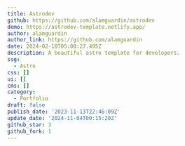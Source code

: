 ```yaml
---
title: Astrodev
github: https://github.com/alamguardin/astrodev
demo: https://astrodev-template.netlify.app/
author: alamguardin
author_link: https://github.com/alamguardin
date: 2024-02-18T05:00:27.495Z
description: A beautiful astro template for developers.
ssg:
  - Astro
css: []
ui: []
cms: []
category:
  - Portfolio
draft: false
publish_date: '2023-11-13T22:46:09Z'
update_date: '2024-11-04T00:15:20Z'
github_star: 3
github_fork: 1
---
```

